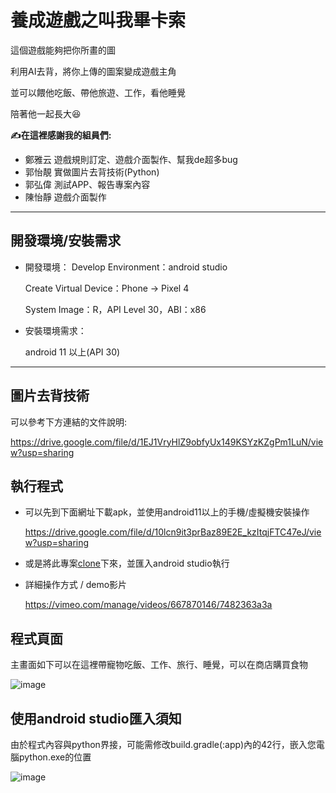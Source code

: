 # 養成遊戲之叫我畢卡索

這個遊戲能夠把你所畫的圖

利用AI去背，將你上傳的圖案變成遊戲主角

並可以餵他吃飯、帶他旅遊、工作，看他睡覺

陪著他一起長大😆


 **✍在這裡感謝我的組員們:**

* 鄭雅云 遊戲規則訂定、遊戲介面製作、幫我de超多bug
* 郭怡靚 實做圖片去背技術(Python)
* 郭弘偉 測試APP、報告專案內容
* 陳怡靜 遊戲介面製作

---
## 開發環境/安裝需求

* 開發環境：
  Develop Environment：android studio
  
  Create Virtual Device：Phone -> Pixel 4
  
  System Image：R，API Level 30，ABI：x86

* 安裝環境需求：

  android 11 以上(API 30)
  
---
## 圖片去背技術

可以參考下方連結的文件說明:

https://drive.google.com/file/d/1EJ1VryHlZ9obfyUx149KSYzKZgPm1LuN/view?usp=sharing

## 執行程式
* 可以先到下面網址下載apk，並使用android11以上的手機/虛擬機安裝操作

  https://drive.google.com/file/d/10lcn9it3prBaz89E2E_kzItqjFTC47eJ/view?usp=sharing
  
* 或是將此專案[clone](https://github.com/imbianyunren/Picasso/archive/refs/heads/main.zip)下來，並匯入android studio執行

* 詳細操作方式 / demo影片

  https://vimeo.com/manage/videos/667870146/7482363a3a

## 程式頁面

  主畫面如下可以在這裡帶寵物吃飯、工作、旅行、睡覺，可以在商店購買食物
  
![image](https://user-images.githubusercontent.com/60705979/150189220-69115e16-46ea-48b4-98db-9490ce44defb.png)


## 使用android studio匯入須知

由於程式內容與python界接，可能需修改build.gradle(:app)內的42行，嵌入您電腦python.exe的位置

![image](https://user-images.githubusercontent.com/60705979/149674692-355a50d8-5253-4ff5-ab87-037c56a6dcd9.png)

